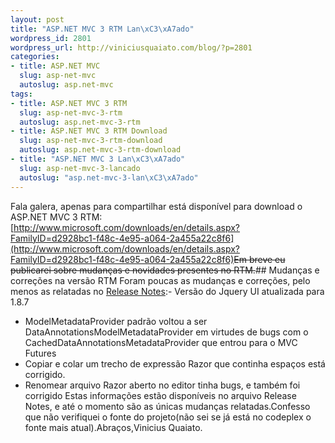 ```yaml
--- 
layout: post
title: "ASP.NET MVC 3 RTM Lan\xC3\xA7ado"
wordpress_id: 2801
wordpress_url: http://viniciusquaiato.com/blog/?p=2801
categories: 
- title: ASP.NET MVC
  slug: asp-net-mvc
  autoslug: asp.net-mvc
tags: 
- title: ASP.NET MVC 3 RTM
  slug: asp-net-mvc-3-rtm
  autoslug: asp.net-mvc-3-rtm
- title: ASP.NET MVC 3 RTM Download
  slug: asp-net-mvc-3-rtm-download
  autoslug: asp.net-mvc-3-rtm-download
- title: "ASP.NET MVC 3 Lan\xC3\xA7ado"
  slug: asp-net-mvc-3-lancado
  autoslug: "asp.net-mvc-3-lan\xC3\xA7ado"
---
```

Fala galera, apenas para compartilhar está disponível para download o ASP.NET MVC 3 RTM: [http://www.microsoft.com/downloads/en/details.aspx?FamilyID=d2928bc1-f48c-4e95-a064-2a455a22c8f6](http://www.microsoft.com/downloads/en/details.aspx?FamilyID=d2928bc1-f48c-4e95-a064-2a455a22c8f6)<del datetime="2011-01-13T15:16:38+00:00">Em breve eu publicarei sobre mudanças e novidades presentes no RTM.</del>## Mudanças e correções na versão RTM
Foram poucas as mudanças e correções, pelo menos as relatadas no [Release Notes](http://download.microsoft.com/download/3/4/A/34A8A203-BD4B-44A2-AF8B-CA2CFCB311CC/ASP.NET-MVC-3-RTM-Release-Notes.doc):- Versão do Jquery UI atualizada para 1.8.7
- ModelMetadataProvider padrão voltou a ser DataAnnotationsModelMetadataProvider em virtudes de bugs com o CachedDataAnnotationsMetadataProvider que entrou para o MVC Futures
- Copiar e colar um trecho de expressão Razor que continha espaços está corrigido.
- Renomear arquivo Razor aberto no editor tinha bugs, e também foi corrigido
Estas informações estão disponíveis no arquivo Release Notes, e até o momento são as únicas mudanças relatadas.Confesso que não verifiquei o fonte do projeto(não sei se já está no codeplex o fonte mais atual).Abraços,Vinicius Quaiato.
